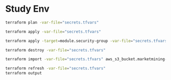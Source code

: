 # Study Env

```sh
terraform plan -var-file="secrets.tfvars"
```

```sh
terraform apply -var-file="secrets.tfvars"
```

```sh
terraform apply -target=module.security-group -var-file="secrets.tfvars"
```

```sh
terraform destroy -var-file="secrets.tfvars"
```

```sh
terraform import -var-file="secrets.tfvars" aws_s3_bucket.marketmining-public marketmining-public
```

```sh
terraform refresh -var-file="secrets.tfvars"
terraform output
```

